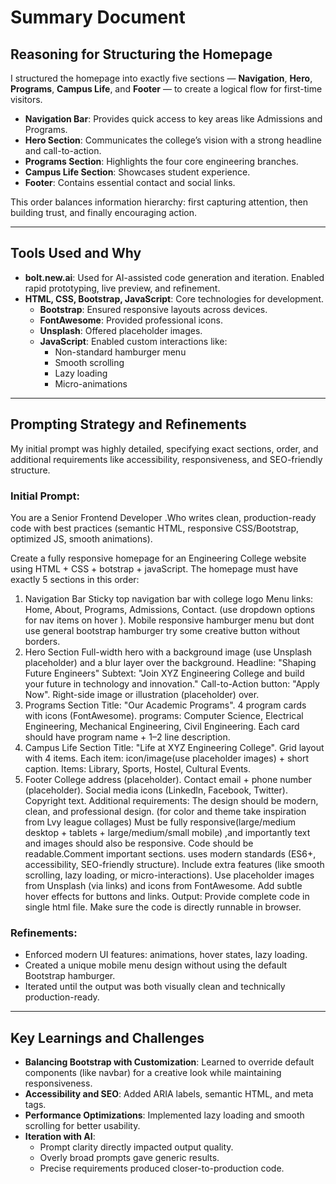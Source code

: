 # Summary Document

## Reasoning for Structuring the Homepage

I structured the homepage into exactly five sections — **Navigation**, **Hero**, **Programs**, **Campus Life**, and **Footer** — to create a logical flow for first-time visitors.

- **Navigation Bar**: Provides quick access to key areas like Admissions and Programs.
- **Hero Section**: Communicates the college’s vision with a strong headline and call-to-action.
- **Programs Section**: Highlights the four core engineering branches.
- **Campus Life Section**: Showcases student experience.
- **Footer**: Contains essential contact and social links.

This order balances information hierarchy: first capturing attention, then building trust, and finally encouraging action.

---

## Tools Used and Why

- **bolt.new.ai**: Used for AI-assisted code generation and iteration. Enabled rapid prototyping, live preview, and refinement.
- **HTML, CSS, Bootstrap, JavaScript**: Core technologies for development.
  - **Bootstrap**: Ensured responsive layouts across devices.
  - **FontAwesome**: Provided professional icons.
  - **Unsplash**: Offered placeholder images.
  - **JavaScript**: Enabled custom interactions like:
    - Non-standard hamburger menu
    - Smooth scrolling
    - Lazy loading
    - Micro-animations

---

## Prompting Strategy and Refinements

My initial prompt was highly detailed, specifying exact sections, order, and additional requirements like accessibility, responsiveness, and SEO-friendly structure.

### Initial Prompt:
You are a Senior Frontend Developer .Who writes clean, production-ready code with best practices (semantic HTML, responsive CSS/Bootstrap, optimized JS, smooth animations).

Create a fully responsive homepage for an Engineering College website using HTML + CSS + botstrap + javaScript.
The homepage must have exactly 5 sections in this order:

1. Navigation Bar
Sticky top navigation bar with college logo
Menu links: Home, About, Programs, Admissions, Contact. (use dropdown options for nav items on hover ).
Mobile responsive hamburger menu but dont use general bootstrap hamburger try some creative button without borders.
2. Hero Section
Full-width hero with a background image (use Unsplash placeholder) and a blur layer over the background.
Headline: "Shaping Future Engineers"
Subtext: "Join XYZ Engineering College and build your future in technology and innovation."
Call-to-Action button: "Apply Now".
Right-side image or illustration (placeholder) over.
3. Programs Section
Title: "Our Academic Programs".
4 program cards with icons (FontAwesome).
programs: Computer Science, Electrical Engineering, Mechanical Engineering, Civil Engineering.
Each card should have program name + 1–2 line description.
4. Campus Life Section
Title: "Life at XYZ Engineering College".
Grid layout with 4 items.
Each item: icon/image(use placeholder images) + short caption.
Items: Library, Sports, Hostel, Cultural Events.
5. Footer
College address (placeholder).
Contact email + phone number (placeholder).
Social media icons (LinkedIn, Facebook, Twitter).
Copyright text.
Additional requirements:
The design should be modern, clean, and professional design. (for color and theme take inspiration from Lvy league collages)
Must be fully responsive(large/medium desktop + tablets + large/medium/small mobile) ,and importantly text and images should also be responsive.
Code should be readable.Comment important sections.
uses modern standards (ES6+, accessibility, SEO-friendly structure).
Include extra features (like smooth scrolling, lazy loading, or micro-interactions).
Use placeholder images from Unsplash (via links) and icons from FontAwesome.
Add subtle hover effects for buttons and links.
Output:
Provide complete code in single html file.
Make sure the code is directly runnable in browser.


### Refinements:
- Enforced modern UI features: animations, hover states, lazy loading.
- Created a unique mobile menu design without using the default Bootstrap hamburger.
- Iterated until the output was both visually clean and technically production-ready.

---

## Key Learnings and Challenges

- **Balancing Bootstrap with Customization**: Learned to override default components (like navbar) for a creative look while maintaining responsiveness.
- **Accessibility and SEO**: Added ARIA labels, semantic HTML, and meta tags.
- **Performance Optimizations**: Implemented lazy loading and smooth scrolling for better usability.
- **Iteration with AI**: 
  - Prompt clarity directly impacted output quality.
  - Overly broad prompts gave generic results.
  - Precise requirements produced closer-to-production code.
